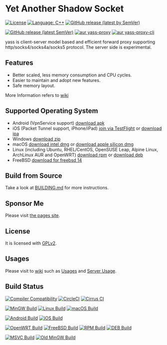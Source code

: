# Yet Another Shadow Socket

[![License](https://img.shields.io/github/license/Chilledheart/yass)][license-link]
[![Language: C++](https://img.shields.io/github/languages/top/Chilledheart/yass.svg)](https://github.com/Chilledheart/yass/search?l=cpp)
[![GitHub release (latest by SemVer)](https://img.shields.io/github/downloads/Chilledheart/yass/latest/total)](https://github.com/Chilledheart/yass/releases/latest)

[![GitHub release (latest SemVer)](https://img.shields.io/github/v/release/Chilledheart/yass)](https://github.com/Chilledheart/yass/releases)
[![aur yass-proxy](https://img.shields.io/aur/version/yass-proxy)](https://aur.archlinux.org/packages/yass-proxy)
[![aur yass-proxy-cli](https://img.shields.io/aur/version/yass-proxy-cli)](https://aur.archlinux.org/packages/yass-proxy-cli)

yass is client-server model based and efficient forward proxy
supporting http/socks4/socks4a/socks5 protocol. The server side is experimental.

## Features

- Better scaled, less memory consumption and CPU cycles.
- Easier to maintain and adopt new features.
- Safe memory layout.

More Information refers to [wiki](https://github.com/Chilledheart/yass/wiki)

## Supported Operating System
- Android (VpnService support) [download apk](https://github.com/Chilledheart/yass/releases/download/1.5.18/yass-android-release-arm64-1.5.18.apk)
- iOS (Packet Tunnel support, iPhone/iPad) [join via TestFlight](https://testflight.apple.com/join/6AkiEq09) or [download ipa](https://github.com/Chilledheart/yass/releases/download/1.5.18/yass-ios-release-arm64-1.5.18.ipa)
- Windows [download zip](https://github.com/Chilledheart/yass/releases/download/1.5.18/yass-mingw-winxp-release-i686-1.5.18.zip)
- macOS [download intel dmg](https://github.com/Chilledheart/yass/releases/download/1.5.18/yass-macos-release-x64-1.5.18.dmg) or [download apple silicon dmg](https://github.com/Chilledheart/yass/releases/download/1.5.18/yass-macos-release-arm64-1.5.18.dmg)
- Linux (including Ubuntu, RHEL/CentOS, OpenSUSE Leap, Alpine Linux, ArchLinux AUR and OpenWRT) [download rpm](https://github.com/Chilledheart/yass/releases/download/1.5.18/yass-centos-7.el7.x86_64.1.5.18-0.rpm) or [download deb](https://github.com/Chilledheart/yass/releases/download/1.5.18/yass-client-ubuntu-16.04-xenial_amd64.1.5.18.deb)
- FreeBSD [download for freebsd 14](https://github.com/Chilledheart/yass/releases/download/1.5.18/yass-freebsd14-release-amd64-1.5.18.tgz)

## Build from Source
Take a look at [BUILDING.md] for more instructions.

## Sponsor Me
Please visit [the pages site](https://letshack.info).

## License
It is licensed with [GPLv2][license-link].

## Usages
Please visit to [wiki](https://github.com/Chilledheart/yass/wiki) such as [Usages](https://github.com/Chilledheart/yass/wiki/Usage) and [Server Usage](https://github.com/Chilledheart/yass/wiki/Usage:-server-setup).

## Build Status

[![Compiler Compatibility](https://github.com/Chilledheart/yass/actions/workflows/compiler.yml/badge.svg)](https://github.com/Chilledheart/yass/actions/workflows/compiler.yml)
[![CircleCI](https://img.shields.io/circleci/build/github/Chilledheart/yass/develop?logo=circleci&&label=Sanitizers%20and%20Ubuntu%20arm)](https://circleci.com/gh/Chilledheart/yass/?branch=develop)
[![Cirrus CI](https://img.shields.io/cirrus/github/Chilledheart/yass/develop?logo=cirrusci&&label=FreeBSD%20and%20macOS)](https://cirrus-ci.com/github/Chilledheart/yass/develop)

[![MinGW Build](https://github.com/Chilledheart/yass/actions/workflows/releases-mingw-new.yml/badge.svg)](https://github.com/Chilledheart/yass/actions/workflows/releases-mingw-new.yml)
[![Linux Build](https://github.com/Chilledheart/yass/actions/workflows/releases-linux-binary.yml/badge.svg)](https://github.com/Chilledheart/yass/actions/workflows/releases-linux-binary.yml)
[![macOS Build](https://github.com/Chilledheart/yass/actions/workflows/releases-macos.yml/badge.svg)](https://github.com/Chilledheart/yass/actions/workflows/releases-macos.yml)

[![Android Build](https://github.com/Chilledheart/yass/actions/workflows/releases-android-binary.yml/badge.svg)](https://github.com/Chilledheart/yass/actions/workflows/releases-android-binary.yml)
[![iOS Build](https://github.com/Chilledheart/yass/actions/workflows/releases-ios.yml/badge.svg)](https://github.com/Chilledheart/yass/actions/workflows/releases-ios.yml)

[![OpenWRT Build](https://github.com/Chilledheart/yass/actions/workflows/releases-openwrt-binary.yml/badge.svg)](https://github.com/Chilledheart/yass/actions/workflows/releases-openwrt-binary.yml)
[![FreeBSD Build](https://github.com/Chilledheart/yass/actions/workflows/releases-freebsd-binary.yml/badge.svg)](https://github.com/Chilledheart/yass/actions/workflows/releases-freebsd-binary.yml)
[![RPM Build](https://github.com/Chilledheart/yass/actions/workflows/releases-rpm.yml/badge.svg)](https://github.com/Chilledheart/yass/actions/workflows/releases-rpm.yml)
[![DEB Build](https://github.com/Chilledheart/yass/actions/workflows/releases-deb.yml/badge.svg)](https://github.com/Chilledheart/yass/actions/workflows/releases-deb.yml)

[![MSVC Build](https://github.com/Chilledheart/yass/actions/workflows/releases-windows.yml/badge.svg)](https://github.com/Chilledheart/yass/actions/workflows/releases-windows.yml)
[![Old MinGW Build](https://github.com/Chilledheart/yass/actions/workflows/releases-mingw.yml/badge.svg)](https://github.com/Chilledheart/yass/actions/workflows/releases-mingw.yml)

[license-link]: LICENSE

[HTTP2]: https://datatracker.ietf.org/doc/html/rfc9113

[BUILDING.md]: BUILDING.md

